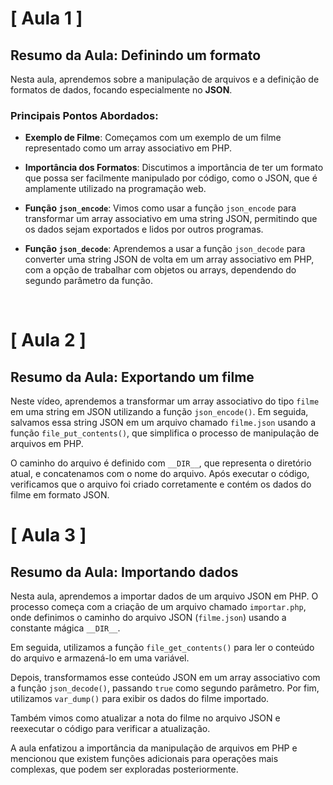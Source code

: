 # [ Aula 1 ]
## Resumo da Aula: Definindo um formato

Nesta aula, aprendemos sobre a manipulação de arquivos e a definição de formatos de dados, focando especialmente no **JSON**. 

### Principais Pontos Abordados:

- **Exemplo de Filme**: Começamos com um exemplo de um filme representado como um array associativo em PHP.

- **Importância dos Formatos**: Discutimos a importância de ter um formato que possa ser facilmente manipulado por código, como o JSON, que é amplamente utilizado na programação web.

- **Função `json_encode`**: Vimos como usar a função `json_encode` para transformar um array associativo em uma string JSON, permitindo que os dados sejam exportados e lidos por outros programas.

- **Função `json_decode`**: Aprendemos a usar a função `json_decode` para converter uma string JSON de volta em um array associativo em PHP, com a opção de trabalhar com objetos ou arrays, dependendo do segundo parâmetro da função.
<br>

# [ Aula 2 ]
## Resumo da Aula: Exportando um filme

Neste vídeo, aprendemos a transformar um array associativo do tipo `filme` em uma string em JSON utilizando a função `json_encode()`. Em seguida, salvamos essa string JSON em um arquivo chamado `filme.json` usando a função `file_put_contents()`, que simplifica o processo de manipulação de arquivos em PHP. 

O caminho do arquivo é definido com `__DIR__`, que representa o diretório atual, e concatenamos com o nome do arquivo. Após executar o código, verificamos que o arquivo foi criado corretamente e contém os dados do filme em formato JSON. 
<br>

# [ Aula 3 ]
## Resumo da Aula: Importando dados

Nesta aula, aprendemos a importar dados de um arquivo JSON em PHP. O processo começa com a criação de um arquivo chamado `importar.php`, onde definimos o caminho do arquivo JSON (`filme.json`) usando a constante mágica `__DIR__`. 

Em seguida, utilizamos a função `file_get_contents()` para ler o conteúdo do arquivo e armazená-lo em uma variável.

Depois, transformamos esse conteúdo JSON em um array associativo com a função `json_decode()`, passando `true` como segundo parâmetro. Por fim, utilizamos `var_dump()` para exibir os dados do filme importado.

Também vimos como atualizar a nota do filme no arquivo JSON e reexecutar o código para verificar a atualização.

A aula enfatizou a importância da manipulação de arquivos em PHP e mencionou que existem funções adicionais para operações mais complexas, que podem ser exploradas posteriormente.

